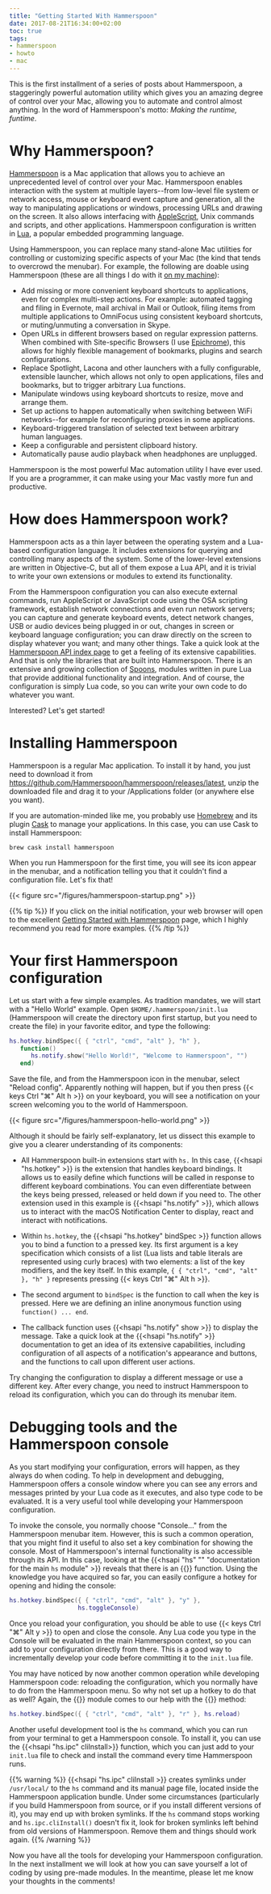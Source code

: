 ```yaml
---
title: "Getting Started With Hammerspoon"
date: 2017-08-21T16:34:00+02:00
toc: true
tags:
- hammerspoon
- howto
- mac
---
```


This is the first installment of a series of posts about Hammerspoon,
a staggeringly powerful automation utility which gives you an amazing
degree of control over your Mac, allowing you to automate and control
almost anything. In the word of Hammerspoon's motto: _Making the
runtime, funtime_.

<!--more-->

# Why Hammerspoon?

[Hammerspoon](http://www.hammerspoon.org/) is a Mac application that
allows you to achieve an unprecedented level of control over your
Mac. Hammerspoon enables interaction with the system at multiple
layers--from low-level file system or network access, mouse or
keyboard event capture and generation, all the way to manipulating
applications or windows, processing URLs and drawing on the screen. It
also allows interfacing with
[AppleScript](https://www.macosxautomation.com/applescript/), Unix
commands and scripts, and other applications. Hammerspoon
configuration is written in [Lua](https://www.lua.org/about.html), a
popular embedded programming language.

Using Hammerspoon, you can replace many stand-alone Mac utilities for
controlling or customizing specific aspects of your Mac (the kind that
tends to overcrowd the menubar). For example, the following are doable
using Hammerspoon (these are all things I do with it [on my
machine](https://github.com/zzamboni/dot-hammerspoon)):

* Add missing or more convenient keyboard shortcuts to applications,
  even for complex multi-step actions. For example: automated tagging
  and filing in Evernote, mail archival in Mail or Outlook, filing
  items from multiple applications to OmniFocus using consistent
  keyboard shortcuts, or muting/unmuting a conversation in Skype.
* Open URLs in different browsers based on regular expression
  patterns. When combined with Site-specific Browsers (I use
  [Epichrome](https://github.com/dmarmor/epichrome)), this allows for
  highly flexible management of bookmarks, plugins and search
  configurations.
* Replace Spotlight, Lacona and other launchers with a fully
  configurable, extensible launcher, which allows not only to open
  applications, files and bookmarks, but to trigger arbitrary Lua
  functions.
* Manipulate windows using keyboard shortcuts to resize, move and
  arrange them.
* Set up actions to happen automatically when switching between WiFi
  networks--for example for reconfiguring proxies in some
  applications.
* Keyboard-triggered translation of selected text between arbitrary
  human languages.
* Keep a configurable and persistent clipboard history.
* Automatically pause audio playback when headphones are unplugged.

Hammerspoon is the most powerful Mac automation utility I have ever
used. If you are a programmer, it can make using your Mac vastly more
fun and productive.

# How does Hammerspoon work?

Hammerspoon acts as a thin layer between the operating system and a
Lua-based configuration language. It includes extensions for querying
and controlling many aspects of the system. Some of the lower-level
extensions are written in Objective-C, but all of them expose a Lua
API, and it is trivial to write your own extensions or modules to
extend its functionality.

From the Hammerspoon configuration you can also execute external
commands, run AppleScript or JavaScript code using the OSA scripting
framework, establish network connections and even run network servers;
you can capture and generate keyboard events, detect network changes,
USB or audio devices being plugged in or out, changes in screen or
keyboard language configuration; you can draw directly on the screen
to display whatever you want; and many other things. Take a quick look
at the [Hammerspoon API index
page](http://www.hammerspoon.org/docs/index.html) to get a feeling of
its extensive capabilities. And that is only the libraries that are
built into Hammerspoon. There is an extensive and growing collection
of [Spoons](http://www.hammerspoon.org/Spoons/), modules written in
pure Lua that provide additional functionality and integration. And of
course, the configuration is simply Lua code, so you can write your
own code to do whatever you want.

Interested? Let's get started!

# Installing Hammerspoon

Hammerspoon is a regular Mac application. To install it by hand, you
just need to download it from
<https://github.com/Hammerspoon/hammerspoon/releases/latest>, unzip
the downloaded file and drag it to your /Applications folder (or
anywhere else you want).

If you are automation-minded like me, you probably use
[Homebrew](https://brew.sh/) and its plugin
[Cask](https://caskroom.github.io/) to manage your applications. In
this case, you can use Cask to install Hammerspoon:

```console
brew cask install hammerspoon
```

When you run Hammerspoon for the first time, you will see its icon
appear in the menubar, and a notification telling you that it couldn't
find a configuration file. Let's fix that!

{{< figure src="/figures/hammerspoon-startup.png" >}}

{{% tip %}}
If you click on the initial notification, your web browser will open
to the excellent [Getting Started with
Hammerspoon](http://www.hammerspoon.org/go/) page, which I highly
recommend you read for more examples.
{{% /tip %}}

# Your first Hammerspoon configuration

Let us start with a few simple examples. As tradition mandates, we
will start with a "Hello World" example. Open
`$HOME/.hammerspoon/init.lua` (Hammerspoon will create the directory
upon first startup, but you need to create the file) in your favorite
editor, and type the following:

```lua
hs.hotkey.bindSpec({ { "ctrl", "cmd", "alt" }, "h" }, 
   function() 
      hs.notify.show("Hello World!", "Welcome to Hammerspoon", "") 
   end)
```

Save the file, and from the Hammerspoon icon in the menubar, select
"Reload config". Apparently nothing will happen, but if you then press
{{< keys Ctrl "⌘" Alt h >}} on your keyboard, you will see a
notification on your screen welcoming you to the world of Hammerspoon.

{{< figure src="/figures/hammerspoon-hello-world.png" >}}

Although it should be fairly self-explanatory, let us dissect this
example to give you a clearer understanding of its components:

- All Hammerspoon built-in extensions start with `hs.` In this case,
  {{<hsapi "hs.hotkey" >}} is the extension that handles keyboard
  bindings. It allows us to easily define which functions will be
  called in response to different keyboard combinations. You can even
  differentiate between the keys being pressed, released or held down
  if you need to. The other extension used in this example is
  {{<hsapi "hs.notify" >}}, which allows us to interact with the macOS
  Notification Center to display, react and interact with
  notifications.

- Within `hs.hotkey`, the {{<hsapi "hs.hotkey" bindSpec >}} function
  allows you to bind a function to a pressed key. Its first argument
  is a key specification which consists of a list (Lua lists and table
  literals are represented using curly braces) with two elements: a
  list of the key modifiers, and the key itself. In this example, `{ {
  "ctrl", "cmd", "alt" }, "h" }` represents pressing {{< keys Ctrl "⌘"
  Alt h >}}.

- The second argument to `bindSpec` is the function to call when the
  key is pressed. Here we are defining an inline anonymous function
  using `function() ... end`.

- The callback function uses {{<hsapi "hs.notify" show >}} to display
  the message. Take a quick look at the {{<hsapi "hs.notify" >}}
  documentation to get an idea of its extensive capabilities,
  including configuration of all aspects of a notification's
  appearance and buttons, and the functions to call upon different
  user actions.

Try changing the configuration to display a different message or use a
different key. After every change, you need to instruct Hammerspoon to
reload its configuration, which you can do through its menubar item.

# Debugging tools and the Hammerspoon console

As you start modifying your configuration, errors will happen, as they
always do when coding. To help in development and debugging,
Hammerspoon offers a console window where you can see any errors and
messages printed by your Lua code as it executes, and also type code
to be evaluated. It is a very useful tool while developing your
Hammerspoon configuration.

To invoke the console, you normally choose "Console…​" from the
Hammerspoon menubar item. However, this is such a common operation,
that you might find it useful to also set a key combination for
showing the console. Most of Hammerspoon's internal functionality is
also accessible through its API. In this case, looking at the
{{<hsapi "hs" "" "documentation for the main `hs` module" >}} reveals that
there is an {{<hsapi hs toggleConsole>}} function. Using the knowledge
you have acquired so far, you can easily configure a hotkey for
opening and hiding the console:

``` lua
hs.hotkey.bindSpec({ { "ctrl", "cmd", "alt" }, "y" },
                   hs.toggleConsole)
```

Once you reload your configuration, you should be able to use {{< keys
Ctrl "⌘" Alt y >}} to open and close the console. Any Lua code you
type in the Console will be evaluated in the main Hammerspoon context,
so you can add to your configuration directly from there. This is a
good way to incrementally develop your code before committing it to
the `init.lua` file.

You may have noticed by now another common operation while developing
Hammerspoon code: reloading the configuration, which you normally have
to do from the Hammerspoon menu. So why not set up a hotkey to do that
as well? Again, the {{<hsapi hs>}} module comes to our help with the
{{<hsapi hs reload>}} method:

``` lua
hs.hotkey.bindSpec({ { "ctrl", "cmd", "alt" }, "r" }, hs.reload)
```

Another useful development tool is the `hs` command, which you can run
from your terminal to get a Hammerspoon console. To install it, you
can use the {{<hsapi "hs.ipc" cliInstall>}} function, which you can just
add to your `init.lua` file to check and install the command every
time Hammerspoon runs.

{{% warning %}}
{{<hsapi "hs.ipc" cliInstall >}} creates symlinks under
`/usr/local/` to the `hs` command and its manual page file, located
inside the Hammerspoon application bundle. Under some circumstances
(particularly if you build Hammerspoon from source, or if you
install different versions of it), you may end up with broken
symlinks. If the `hs` command stops working and
`hs.ipc.cliInstall()` doesn't fix it, look for broken symlinks left
behind from old versions of Hammerspoon. Remove them and things
should work again.
{{% /warning %}}

Now you have all the tools for developing your Hammerspoon
configuration. In the next installment we will look at how you can
save yourself a lot of coding by using pre-made modules. In the
meantime, please let me know your thoughts in the comments!
